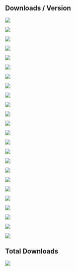 ## Downloads / Version

![](https://img.shields.io/github/downloads/vineetchoudhary/AppBox-iOSAppsWirelessInstallation/3.0.1/total.svg?style=flat-square)

![](https://img.shields.io/github/downloads/vineetchoudhary/AppBox-iOSAppsWirelessInstallation/3.0.0/total.svg?style=flat-square)

![](https://img.shields.io/github/downloads/vineetchoudhary/AppBox-iOSAppsWirelessInstallation/2.9.6/total.svg?style=flat-square)

![](https://img.shields.io/github/downloads/vineetchoudhary/AppBox-iOSAppsWirelessInstallation/2.9.5/total.svg?style=flat-square)

![](https://img.shields.io/github/downloads/vineetchoudhary/AppBox-iOSAppsWirelessInstallation/2.9.1/total.svg?style=flat-square)

![](https://img.shields.io/github/downloads/vineetchoudhary/AppBox-iOSAppsWirelessInstallation/2.9.0/total.svg?style=flat-square)

![](https://img.shields.io/github/downloads/vineetchoudhary/AppBox-iOSAppsWirelessInstallation/2.8.2/total.svg?style=flat-square)

![](https://img.shields.io/github/downloads/vineetchoudhary/AppBox-iOSAppsWirelessInstallation/2.8.1/total.svg?style=flat-square)

![](https://img.shields.io/github/downloads/vineetchoudhary/AppBox-iOSAppsWirelessInstallation/2.8.0/total.svg?style=flat-square)

![](https://img.shields.io/github/downloads/vineetchoudhary/AppBox-iOSAppsWirelessInstallation/2.7.2/total.svg?style=flat-square)

![](https://img.shields.io/github/downloads/vineetchoudhary/AppBox-iOSAppsWirelessInstallation/2.7.1/total.svg?style=flat-square)

![](https://img.shields.io/github/downloads/vineetchoudhary/AppBox-iOSAppsWirelessInstallation/2.7.0/total.svg?style=flat-square)

![](https://img.shields.io/github/downloads/vineetchoudhary/AppBox-iOSAppsWirelessInstallation/2.6.1/total.svg?style=flat-square)

![](https://img.shields.io/github/downloads/vineetchoudhary/AppBox-iOSAppsWirelessInstallation/2.6.0/total.svg?style=flat-square)

![](https://img.shields.io/github/downloads/vineetchoudhary/AppBox-iOSAppsWirelessInstallation/2.5.0/total.svg?style=flat-square)

![](https://img.shields.io/github/downloads/vineetchoudhary/AppBox-iOSAppsWirelessInstallation/2.3.0/total.svg?style=flat-square)

![](https://img.shields.io/github/downloads/vineetchoudhary/AppBox-iOSAppsWirelessInstallation/2.2.0/total.svg?style=flat-square)

![](https://img.shields.io/github/downloads/vineetchoudhary/AppBox-iOSAppsWirelessInstallation/2.1.2/total.svg?style=flat-square)

![](https://img.shields.io/github/downloads/vineetchoudhary/AppBox-iOSAppsWirelessInstallation/2.0.2/total.svg?style=flat-square)

![](https://img.shields.io/github/downloads/vineetchoudhary/AppBox-iOSAppsWirelessInstallation/2.0.1/total.svg?style=flat-square)

![](https://img.shields.io/github/downloads/vineetchoudhary/AppBox-iOSAppsWirelessInstallation/1.1.2/total.svg?style=flat-square)

![](https://img.shields.io/github/downloads/vineetchoudhary/AppBox-iOSAppsWirelessInstallation/1.1.1/total.svg?style=flat-square)

![](https://img.shields.io/github/downloads/vineetchoudhary/AppBox-iOSAppsWirelessInstallation/1.1.0/total.svg?style=flat-square)

![](https://img.shields.io/github/downloads/vineetchoudhary/AppBox-iOSAppsWirelessInstallation/1.0.0/total.svg?style=flat-square)

## Total Downloads
![](https://img.shields.io/github/downloads/vineetchoudhary/AppBox-iOSAppsWirelessInstallation/total.svg?style=flat-square)
